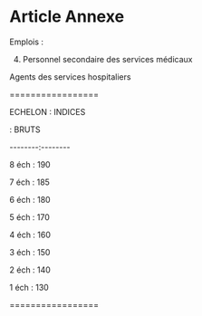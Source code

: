 # Article Annexe

Emplois :

4) Personnel secondaire des services médicaux

Agents des services hospitaliers

=================

ECHELON : INDICES

: BRUTS

--------:--------

8 éch   :  190

7 éch   :  185

6 éch   :  180

5 éch   :  170

4 éch   :  160

3 éch   :  150

2 éch   :  140

1 éch   :  130

=================

